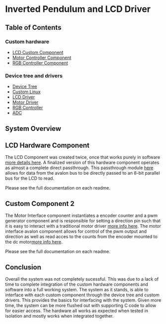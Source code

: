 # Inverted Pendulum and LCD Driver

## Table of Contents
### Custom hardware
- [LCD Custom Component](/hdl/LCD-Passthrough/README)
- [Motor Controller Component](/hdl/Motor-Interface/README.md)
- [RGB Controller Component](/hdl/RGB-Controller/README.md)
### Device tree and drivers
- [Device Tree](/linux/dts)
- [Custom Linux](/linux/Custom-Kernel/)
- [LCD Driver](/linux/LCD-Controller/README.md)
- [Motor Driver](/linux/Motor-Controller/README.md)
- [RGB Controller](/linux/RGB-Controller/README.md)
- [ADC](/linux/ADC/README.md)

## System Overview


## LCD Hardware Component
The LCD Component was created twice, once that works purely in software [more details here](../hdl/LCD-Controller/README.md). A finalized version of this hardware component operates as almost a complete direct passthrough. This passthrough module [here](../hdl/LCD-Passthrough/README.md) allows for data from the avalon bus to be directly passed to an 8-bit parallel bus for the LCD to read. 

Please see the full documentation on each readme. 

## Custom Component 2
The Motor Interface component instantiates a encoder counter and a pwm generator component and is responsible for setting a direction pin such that it is easy to interact with a traditional motor driver [more info here](../hdl/Motor-Interface/README.md). The motor interface avalon component allows for control of the pwm output and direction as well as read acces to the counts from the encoder mounted to the dc motor[more info here](../hdl/Motor-Interface/README.md).

Please see the full documentation on each readme. 

## Conclusion
Overall the system was not completely sucessful. This was due to a lack of time to complete integration of the custom hardware components and software into a full working system. The system as it stands, is able to interface with each custom component through the device tree and custom drivers. This provides the basics for interfacing with the system. Given more time, the system can be more flushed out with supporting C code to allow for easier access. The hardware all works as expected when tested in isolation and mostly works when integrated together. 

